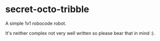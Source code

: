 # secret-octo-tribble
A simple 1v1 robocode robot. 

It's neither complex not very well written so please bear that in mind :).
